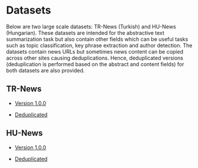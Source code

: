 # Datasets

Below are two large scale datasets: TR-News (Turkish) and HU-News (Hungarian). These datasets are intended for the abstractive text summarization task but also contain other fields which can be useful tasks such as topic classification, key phrase extraction and author detection. The datasets contain news URLs but sometimes news content can be copied across other sites causing deduplications. Hence, deduplicated versions (deduplication is performed based on the abstract and content fields) for both datasets are also provided. 

## TR-News

* [Version 1.0.0](https://drive.google.com/file/d/14MESFZp65H3TMvbh8QGoMfXDENdhizn9/view?usp=sharing)

* [Deduplicated](https://drive.google.com/file/d/1_qLR8pnp7Ws17A1GTr_b_KR_YN1SZpfH/view?usp=sharing)

## HU-News

* [Version 1.0.0](https://drive.google.com/file/d/1oiVRY9Nf5USIBpJS3TK7D-hF29Er1xH1/view?usp=sharing)

* [Deduplicated](https://drive.google.com/file/d/1ZdhbhJB8KjpYYvCSmtMOSWlEe7iYoXmb/view?usp=sharing)

